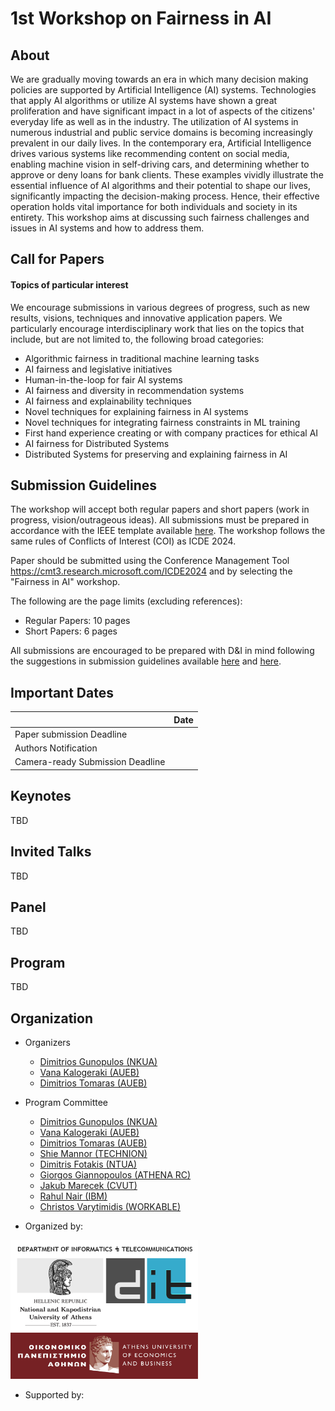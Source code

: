 # 1st Workshop on Fairness in AI

## About 
We are gradually moving towards an era in which many decision making policies are supported by Artificial Intelligence (AI) systems. Technologies that apply AI algorithms or utilize AI systems have shown a great proliferation and have significant impact in a lot of aspects of the citizens' everyday life as well as in the industry. The utilization of AI systems in numerous industrial and public service domains is becoming increasingly prevalent in our daily lives. In the contemporary era, Artificial Intelligence drives various systems like recommending content on social media, enabling machine vision in self-driving cars, and determining whether to approve or deny loans for bank clients. These examples vividly illustrate the essential influence of AI algorithms and their potential to shape our lives, significantly impacting the decision-making process. Hence, their effective operation holds vital importance for both individuals and society in its entirety. This workshop aims at discussing such fairness challenges and issues in AI systems and how to address them.

## Call for Papers

#### Topics of particular interest

We encourage submissions in various degrees of progress, such as new results, visions, techniques and innovative application papers. We particularly encourage interdisciplinary work that lies on the topics that include, but are not limited to, the following broad categories:

* Algorithmic fairness in traditional machine learning tasks
* AI fairness and legislative initiatives
* Human-in-the-loop for fair AI systems
* AI fairness and diversity in recommendation systems
* AI fairness and explainability techniques
* Novel techniques for explaining fairness in AI systems
* Novel techniques for integrating fairness constraints in ML training
* First hand experience creating or with company practices for ethical AI
* AI fairness for Distributed Systems
* Distributed Systems for preserving and explaining fairness in AI


## Submission Guidelines
The workshop will accept both regular papers and short papers (work in progress, vision/outrageous ideas). All submissions must be prepared in accordance with the IEEE template available <a href="https://www.ieee.org/conferences_events/conferences/publishing/templates.html" target="_blank">here</a>. The workshop follows the same rules of Conflicts of Interest (COI) as ICDE 2024.

Paper should be submitted using the Conference Management Tool <a href="https://cmt3.research.microsoft.com/ICDE2024">https://cmt3.research.microsoft.com/ICDE2024</a> and by selecting the "Fairness in AI" workshop.

The following are the page limits (excluding references):

* Regular Papers: 10 pages
* Short Papers: 6 pages

All submissions are encouraged to be prepared with D&I in mind following the suggestions in submission guidelines available <a href="https://icde2024.github.io/di.html" target="_blank">here</a> and <a href="https://dbdni.github.io/" target="_blank">here</a>.

## Important Dates

|                             | Date              |
|:---------------------------------|:------------------|
|Paper submission Deadline         |                   |
|Authors Notification              |                   |
|Camera-ready Submission Deadline  |                   |

## Keynotes

TBD


## Invited Talks

TBD

## Panel

TBD

## Program

TBD

## Organization

- Organizers
  - [Dimitrios Gunopulos (NKUA)](https://www.di.uoa.gr/~dg/)
  - [Vana Kalogeraki (AUEB)](http://www2.cs.aueb.gr/~vana/)
  - [Dimitrios Tomaras (AUEB)](https://www2.aueb.gr/users/tomaras/)

- Program Committee
  - [Dimitrios Gunopulos (NKUA)](https://www.di.uoa.gr/~dg/)
  - [Vana Kalogeraki (AUEB)](http://www2.cs.aueb.gr/~vana/)
  - [Dimitrios Tomaras (AUEB)](https://www2.aueb.gr/users/tomaras/)
  - [Shie Mannor (TECHNION)](https://shie.net.technion.ac.il/)
  - [Dimitris Fotakis (NTUA)](https://www.ece.ntua.gr/en/staff/180)
  - [Giorgos Giannopoulos (ATHENA RC)](https://www.imsi.athenarc.gr/en/people/member/7)
  - [Jakub Marecek (CVUT)](https://cs.felk.cvut.cz/en/people/marecjak)
  - [Rahul Nair (IBM)](https://research.ibm.com/people/rahul-nair)
  - [Christos Varytimidis (WORKABLE)](https://github.com/christosvar)

- Organized by:
  
<a href="https://www.di.uoa.gr/en"><img src="assets/img/logo_en.png" alt="NKUA logo" width="300"></a>
<a href="https://www.aueb.gr/en/"><img src="assets/img/1_AUEB-pantone-HR.jpeg" alt="AUEB logo" width="300"></a>

- Supported by:
